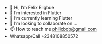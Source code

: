 - 👋 Hi, I’m Felix Eligbue
- 👀 I’m interested in Flutter
- 🌱 I’m currently learning Flutter
- 💞️ I’m looking to collaborate on ...
- 📫 How to reach me philixbob@gmail.com 
- Whatsapp/Call +2348108850572

<!---
Felix Eligbue is a ✨ special ✨ repository because its `README.md` (this file) appears on your GitHub profile.
You can click the Preview link to take a look at your changes.
--->
